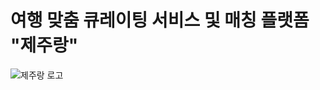 ﻿# 여행 맞춤 큐레이팅 서비스 및 매칭 플랫폼 "제주랑"
![제주랑 로고](https://github.com/ProjectTeam-Ultimatum/springboot/assets/159854114/b469af83-68d8-42ca-96e1-5d37214cc5e2)
